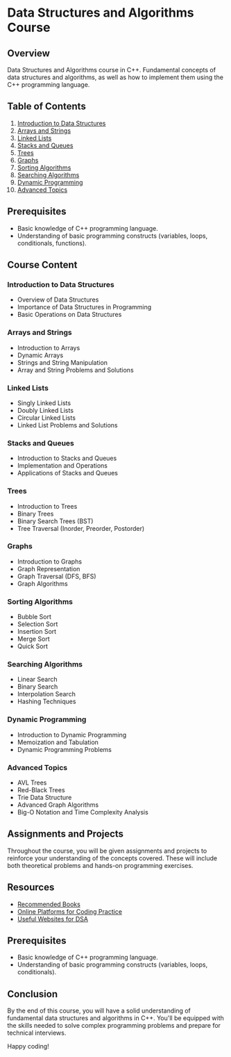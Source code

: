 # Data Structures and Algorithms Course

## Overview

 Data Structures and Algorithms course in C++. Fundamental concepts of data structures and algorithms, as well as how to implement them using the C++ programming language. 
## Table of Contents

1. [Introduction to Data Structures](#introduction-to-data-structures)
2. [Arrays and Strings](#arrays-and-strings)
3. [Linked Lists](#linked-lists)
4. [Stacks and Queues](#stacks-and-queues)
5. [Trees](#trees)
6. [Graphs](#graphs)
7. [Sorting Algorithms](#sorting-algorithms)
8. [Searching Algorithms](#searching-algorithms)
9. [Dynamic Programming](#dynamic-programming)
10. [Advanced Topics](#advanced-topics)

## Prerequisites

- Basic knowledge of C++ programming language.
- Understanding of basic programming constructs (variables, loops, conditionals, functions).

## Course Content

### Introduction to Data Structures

- Overview of Data Structures
- Importance of Data Structures in Programming
- Basic Operations on Data Structures

### Arrays and Strings

- Introduction to Arrays
- Dynamic Arrays
- Strings and String Manipulation
- Array and String Problems and Solutions

### Linked Lists

- Singly Linked Lists
- Doubly Linked Lists
- Circular Linked Lists
- Linked List Problems and Solutions

### Stacks and Queues

- Introduction to Stacks and Queues
- Implementation and Operations
- Applications of Stacks and Queues

### Trees

- Introduction to Trees
- Binary Trees
- Binary Search Trees (BST)
- Tree Traversal (Inorder, Preorder, Postorder)

### Graphs

- Introduction to Graphs
- Graph Representation
- Graph Traversal (DFS, BFS)
- Graph Algorithms

### Sorting Algorithms

- Bubble Sort
- Selection Sort
- Insertion Sort
- Merge Sort
- Quick Sort

### Searching Algorithms

- Linear Search
- Binary Search
- Interpolation Search
- Hashing Techniques

### Dynamic Programming

- Introduction to Dynamic Programming
- Memoization and Tabulation
- Dynamic Programming Problems

### Advanced Topics

- AVL Trees
- Red-Black Trees
- Trie Data Structure
- Advanced Graph Algorithms
- Big-O Notation and Time Complexity Analysis

## Assignments and Projects

Throughout the course, you will be given assignments and projects to reinforce your understanding of the concepts covered. These will include both theoretical problems and hands-on programming exercises.

## Resources

- [Recommended Books](#)
- [Online Platforms for Coding Practice](#)
- [Useful Websites for DSA](#)

## Prerequisites

- Basic knowledge of C++ programming language.
- Understanding of basic programming constructs (variables, loops, conditionals).

## Conclusion

By the end of this course, you will have a solid understanding of fundamental data structures and algorithms in C++. You'll be equipped with the skills needed to solve complex programming problems and prepare for technical interviews.

Happy coding!

